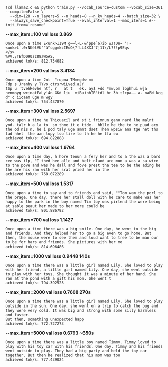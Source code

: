 ```
!cd llama2.c && python train.py --vocab_source=custom --vocab_size=361 --compile=False \
  --dim=128 --n_layers=5 --n_heads=8 --n_kv_heads=4 --batch_size=32 \
  --always_save_checkpoint=True --eval_interval=1 --max_iters=1 #--init_from='resume'
```

**--max_iters=100      val loss 3.869**
```
Once upon a time E<unk>II9M g——l-L-&‘ppe`6)ib wJ!Dn~ ‘!-<unk>L'.0rNKélVU""â™cggmkzIEoQ\?`LL4XXJ`7]11\/L??!p9Eqs
</s>
%VV.;TEfDD90zz88aW5#S,
achieved tok/s: 812.734082
```

**--max_iters=200       val loss 3.4134**
```
Once upon a time 2nt  "rupna TMmegdw m=
Fdp s Jranhy y TYvo ctrsrwiLved.aJY
tSp u 'tvehHevhe ntf, r   at t	 ék. ay$ +dd *mw,om loghhui wja nenmoyg wcinatFaLy'4n GKd liu  miBuinhIR'tdl hr 3h t?cpa—— a. naBN kcg d" c iicaem Cge m wgy
achieved tok/s: 754.437870
```

**--max_iters=300       val loss 2.5697**
```
Once upon a time he Thicuacil ard st i frimnun gano nard lhe malnt yod. talr b a la to  sm thme it e ttde.  hhlle he the to he puad acy the od nis n. he i pod taly uge ammt dset Then wpsiw ana tge net ths tad hhet  the aan lupy tso tire to th he he tfa sw
achieved tok/s: 694.822888
```

**--max_iters=400       val loss 1.9764**
```
Once upon a time day, h hore teoun a fery her and to a the was a bard cee was ilp, "I thed hee alle and belt nlaod are mun a was a sa wice to the pove and was he dall and fove prest tha tee to be the ading be the are his ran with her srat pried her in the
achieved tok/s: 768.072289
```

**--max_iters=500       val loss 1.5317**
```
Once upon a time to say and to friends and said, ""Tom wam the porl to the prage. One day, there her stall doll with he care to make was her happy to the park in the boy named Tim toy was pirtend the were being at sable peaut her made to her more could be
achieved tok/s: 801.886792
```

**--max_iters=700       val loss 1.1427**
```
Once upon a time there was a big smile. One day, he went to the big and friends. And they helped her to go a big even to go home. But then, the mouse were to see them and loud want to tree to be man our to be for hars and friends. She pictures with her mo
achieved tok/s: 814.696486
```

**--max_iters=1000      val loss 0.9448    140s**
```
Once upon a time there was a little girl named Lily. She loved to play with her friend, a little girl named Lily. One day, she went outside to play with her toys. She thought it was a minute of her hand. She ran at the pond with a gift his mom. She went t
achieved tok/s: 794.392523
```

**--max_iters=2000      val loss 0.7608    270s**
```
Once upon a time there was a little girl named Lily. She loved to play outside in the sun. One day, she went on a trip to catch the bug and they were very cold. It was big and strong with some silly harmless and faster.
But then, something unexpected happ
achieved tok/s: 772.727273
```

**--max_iters=5000      val loss 0.6793    ~650s**
```
Once upon a time there was a little boy named Timmy. Timmy loved to play with his toy car with his friends. One day, Timmy and his friends went outside to play. They had a big party and held the toy car together. But then he realized that his mom was too 
achieved tok/s: 777.439024
```
